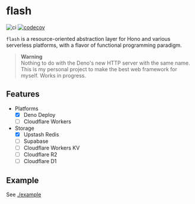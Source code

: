 # flash

![ci](https://github.com/hasundue/flash/actions/workflows/ci.yml/badge.svg)
[![codecov](https://codecov.io/gh/hasundue/flash/branch/main/graph/badge.svg?token=DRMQQ7ICNB)](https://codecov.io/gh/hasundue/flash)

`flash` is a resource-oriented abstraction layer for Hono and various serverless
platforms, with a flavor of functional programming paradigm.

> **Warning**\
> Nothing to do with the Deno's new HTTP server with the same name. This is my
> personal project to make the best web framework for myself. Works in progress.

## Features

- Platforms
  - [x] Deno Deploy
  - [ ] Cloudflare Workers
- Storage
  - [x] Upstash Redis
  - [ ] Supabase
  - [ ] Cloudflare Workers KV
  - [ ] Cloudflare R2
  - [ ] Cloudflare D1

## Example

See [./example](./example)
